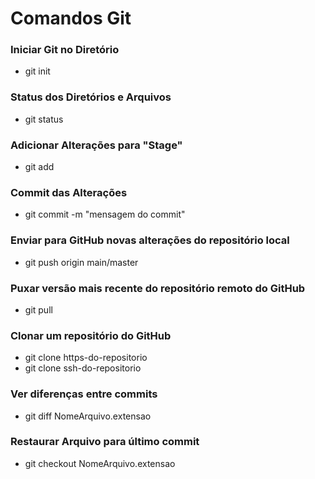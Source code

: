 # Comandos Git

### Iniciar Git no Diretório
 - git init

### Status dos Diretórios e Arquivos
 - git status

### Adicionar Alterações para "Stage"
 - git add

### Commit das Alterações
 - git commit -m "mensagem do commit"

### Enviar para GitHub novas alterações do repositório local
 - git push origin main/master

### Puxar versão mais recente do repositório remoto do GitHub
 - git pull

### Clonar um repositório do GitHub
 - git clone https-do-repositorio
 - git clone ssh-do-repositorio

### Ver diferenças entre commits
 - git diff NomeArquivo.extensao

### Restaurar Arquivo para último commit
 - git checkout NomeArquivo.extensao